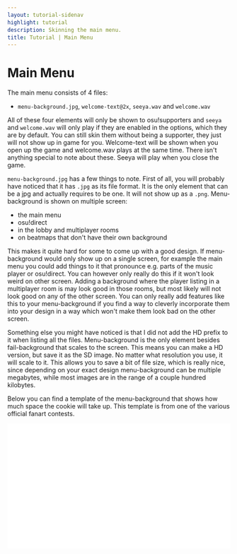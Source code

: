 ```yaml
---
layout: tutorial-sidenav
highlight: tutorial
description: Skinning the main menu.
title: Tutorial | Main Menu
---
```


# Main Menu

The main menu consists of 4 files:

-   `menu-background.jpg`, `welcome-text@2x`, `seeya.wav` and `welcome.wav`

All of these four elements will only be shown to osu!supporters and `seeya` and `welcome.wav` will only play if they are enabled in the options, which they are by default. You can still skin them without being a supporter, they just will not show up in game for you. Welcome-text will be shown when you open up the game and welcome.wav plays at the same time. There isn't anything special to note about these. Seeya will play when you close the game.

`menu-background.jpg` has a few things to note. First of all, you will probably have noticed that it has `.jpg` as its file format. It is the only element that can be a jpg and actually requires to be one. It will not show up as a `.png`. Menu-background is shown on multiple screen:

-   the main menu
-   osu!direct
-   in the lobby and multiplayer rooms
-   on beatmaps that don't have their own background

This makes it quite hard for some to come up with a good design. If menu-background would only show up on a single screen, for example the main menu you could add things to it that pronounce e.g. parts of the music player or osu!direct. You can however only really do this if it won't look weird on other screen. Adding a background where the player listing in a multiplayer room is may look good in those rooms, but most likely will not look good on any of the other screen. You can only really add features like this to your menu-background if you find a way to cleverly incorporate them into your design in a way which won't make them look bad on the other screen.

Something else you might have noticed is that I did not add the HD prefix to it when listing all the files. Menu-background is the only element besides fail-background that scales to the screen. This means you can make a HD version, but save it as the SD image. No matter what resolution you use, it will scale to it. This allows you to save a bit of file size, which is really nice, since depending on your exact design menu-background can be multiple megabytes, while most images are in the range of a couple hundred kilobytes.

Below you can find a template of the menu-background that shows how much space the cookie will take up. This template is from one of the various official fanart contests.

<img src="img/main_menu/main_menu_template.png">
